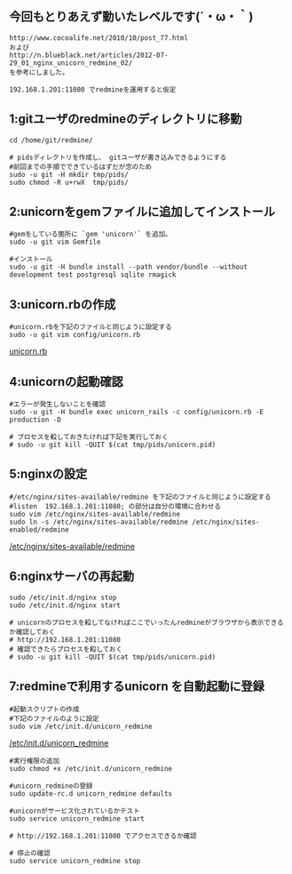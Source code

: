 ## 今回もとりあえず動いたレベルです(´・ω・｀)
	http://www.cocoalife.net/2010/10/post_77.html
	および
	http://n.blueblack.net/articles/2012-07-29_01_nginx_unicorn_redmine_02/
	を参考にしました。

	192.168.1.201:11080 でredmineを運用すると仮定 



## 1:gitユーザのredmineのディレクトリに移動
	cd /home/git/redmine/

	# pidsディレクトリを作成し、 gitユーザが書き込みできるようにする
	#前回までの手順でできているはずだが念のため
	sudo -u git -H mkdir tmp/pids/
	sudo chmod -R u+rwX  tmp/pids/


## 2:unicornをgemファイルに追加してインストール
	#gemをしている箇所に `gem 'unicorn'` を追加。
	sudo -u git vim Gemfile

	#インストール
	sudo -u git -H bundle install --path vendor/bundle --without development test postgresql sqlite rmagick


## 3:unicorn.rbの作成
	#unicorn.rbを下記のファイルと同じように設定する
	sudo -u git vim config/unicorn.rb

[unicorn.rb](https://github.com/kyanro/gitlabknowledge/blob/5.x/redmine/unicorn.rb)


## 4:unicornの起動確認
	#エラーが発生しないことを確認
	sudo -u git -H bundle exec unicorn_rails -c config/unicorn.rb -E production -D

	# プロセスを殺しておきたければ下記を実行しておく
	# sudo -u git kill -QUIT $(cat tmp/pids/unicorn.pid)

## 5:nginxの設定
	#/etc/nginx/sites-available/redmine を下記のファイルと同じように設定する
	#listen  192.168.1.201:11080; の部分は自分の環境に合わせる
	sudo vim /etc/nginx/sites-available/redmine
	sudo ln -s /etc/nginx/sites-available/redmine /etc/nginx/sites-enabled/redmine
[/etc/nginx/sites-available/redmine](https://github.com/kyanro/gitlabknowledge/blob/5.x/nginx/redmine)


## 6:nginxサーバの再起動
	sudo /etc/init.d/nginx stop
	sudo /etc/init.d/nginx start

	# unicornのプロセスを殺してなければここでいったんredmineがブラウザから表示できるか確認しておく
	# http://192.168.1.201:11080
	# 確認できたらプロセスを殺しておく
	# sudo -u git kill -QUIT $(cat tmp/pids/unicorn.pid)

## 7:redmineで利用するunicorn を自動起動に登録
	#起動スクリプトの作成
	#下記のファイルのように設定
	sudo vim /etc/init.d/unicorn_redmine
[/etc/init.d/unicorn_redmine](https://github.com/kyanro/gitlabknowledge/blob/5.x/unicorn/unicorn_redmine)

	#実行権限の追加
	sudo chmod +x /etc/init.d/unicorn_redmine

	#unicorn_redmineの登録
	sudo update-rc.d unicorn_redmine defaults

	#unicornがサービス化されているかテスト
	sudo service unicorn_redmine start
	
	# http://192.168.1.201:11080 でアクセスできるか確認

	# 停止の確認
	sudo service unicorn_redmine stop
